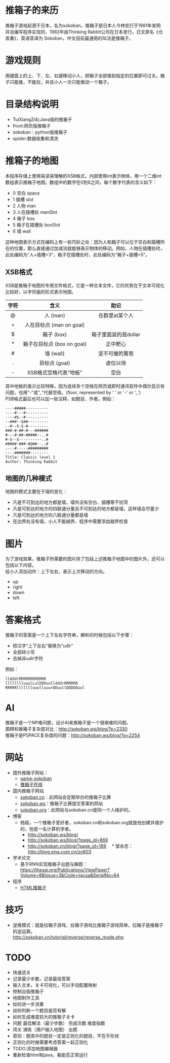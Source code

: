 # 推箱子的来历
推箱子游戏起源于日本，名为sokoban。推箱子是日本人今林宏行于1981年发明并且编写程序实现的，1982年由Thinking Rabbit公司在日本发行。日文原名《仓库番》，英语音译为 Sokoban，中文目前最通用的叫法是推箱子。  
 
# 游戏规则
用键盘上的上、下、左、右键移动小人，把箱子全部推到指定的位置即可过关。箱子只能推，不能拉，并且小人一次只能推动一个箱子。

# 目录结构说明
* TuiXiangZi4j:Java版的推箱子
* front:网页版推箱子
* sokoban：python版推箱子
* spider:数据收集和清洗

# 推箱子的地图
本程序存储上使用易读易理解的XSB格式，内部使用int表示物体，用一个二维int数组表示推箱子地图。数组中的数字在0到6之间，每个数字代表的含义如下：  
* 0 空白 space
* 1 插槽 slot
* 2 人物 man
* 3 人在插槽处 manSlot
* 4 箱子 box
* 5 箱子在插槽处 boxSlot
* 6 墙 wall  

这种地图表示方式在编码上有一些巧妙之处：因为人和箱子可以位于空白和插槽所在的位置，那么直接通过加减法就能够表示物体的移动。例如，人物在插槽处时，此处编码为“人+插槽=3”，箱子在插槽处时，此处编码为“箱子+插槽=5”。  

## XSB格式
XSB是推箱子地图的专用文件格式，它是一种文本文件，它的优势在于文本可视化比较好，以字符画的形式表示地图。

| 字符  |   含义| 助记 |
| :---:  | :---: | :---: |
|@   | 人 (man) | 在群里at某个人 | 
|+   | 人在目标点 (man on goal) |  |
|$   | 箱子 (box)  | 箱子里面装的是dollar |
|*   | 箱子在目标点 (box on goal) | 正中靶心 |
|#   | 墙 (wall) | 坚不可摧的篱笆 |
|.   | 目标点 (goal) | 虚位以待 |
|-   | XSB格式空格代表“地板” | 空白 |

其中地板的表示比较特殊，因为连续多个空格在网页或即时通讯软件中偶尔显示有问题，也用“-”或“\_”代替空格。(floor, represented by ' ' or '-' or '_')   
PSB格式最后也可以加一些注释，如题目、作者。例如：
```plain
----#####----------
----#---#----------
----#$--#----------
--###--$##---------
--#--$-$-#---------
###-#-##-#---######
#---#-##-#####--..#
#-$--$----------..#
#####-###-#@##--..#
----#-----#########
----#######--------
Title: Classic level 1
Author: Thinking Rabbit
```

## 地图的几种模式
地图的模式主要在于墙的变化：
* 凡是不可到达的地方都是墙，墙外没有空白、插槽等干扰项
* 凡是可到达的地方的四联通分量且不可到达的地方都是墙，这样墙会尽量少
* 凡是可到达的地方的八联通分量都是墙
* 在边界处没有墙，小人不能越界，程序中需要添加越界检查

# 图片
为了游戏效果，推箱子所需要的图片除了包括上述推箱子地图中的图片外，还可以包括以下内容。  
给小人添加动作：上下左右，表示上次移动的方向。 
* up
* right
* down
* left

# 答案格式
推箱子的答案是一个上下左右字符串，解析的时候包括以下步骤：
* 把汉字“上下左右”替换为“udlr”
* 全部转小写
* 去掉非udlr字符 

例如：  
```plain
lldddrRRRRRRRRRRRR
lllllllluuulLulDDDuulldddrRRRRRR
RRRRRllllllluuulluuurDDuullDDDDDuul
```

# AI
推箱子是一个NP难问题，设计AI来推箱子是一个很艰难的问题。  
围棋和推箱子复杂度对比：http://sokoban.ws/blog/?p=2330   
推箱子是PSPACE复杂度的问题：http://sokoban.ws/blog/?p=2254

# 网站
* 国外推箱子网站：
  * [game-sokoban](http://www.game-sokoban.com/)
  * [推箱子在线](https://www.sokobanonline.com/)
* 国内推箱子网站
  * [sokoban.cn](http://sokoban.cn/)：此网站会定期举办的推箱子比赛   
  * [sokoban.ws](http://sokoban.ws/)：推箱子比赛提交答案的网站 
  * [sokoban.org](http://sokoban.org/)：此网站与sokoban.cn是同一个人维护的。  
* 博客
  * 杨超，一个推箱子爱好者，sokoban.cn和sokoban.org就是他创建并维护的，他是一名计算机学者。
      * http://sokoban.ws/blog/  
      * http://sokoban.ws/blog/?page_id=869  
      * http://sokoban.cn/blog/?page_id=189
　* 邹永忠：http://blog.sina.com.cn/zo603
* 学术论文
  * 基于RNN实现推箱子出题与解题：https://thesai.org/Publications/ViewPaper?Volume=8&Issue=3&Code=ijacsa&SerialNo=64
* 程序
  * [HTML推箱子](http://sokoban.cn/sokoplayer/SokoPlayer_HTML5.php)  
  
# 技巧
* 逆推模式：就是拉箱子游戏，拉箱子游戏比推箱子游戏简单。拉箱子是推箱子的逆运算。  
http://sokoban.cn/tutorial/reverse/reverse_mode.php

# TODO
* 快速选关
* 记录最少步数，记录最佳答案
* 输入文本，关卡可视化，可以手动配置映射
* 控制台版推箱子
* 地图制作工具
* 如何进一步消重
* 如何判断一个题目是否有解
* 如何生成难度较大的推箱子关卡
* 问题 最佳解法（最少步数） 完成次数 难度指数
* 闯关 演练（用户输入地图） 出题 
* 原则：题库中的题目一定是正则化的题目，不在乎形状
* 正则化的时候需要考虑答案一起正则化
* TODO:添加地图编辑器
* 重新检查html和java，看能否正常运行